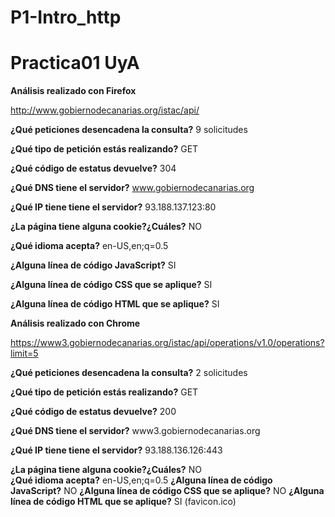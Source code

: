# P1-Intro_http
Practica01 UyA
==============

**Análisis realizado con Firefox**

http://www.gobiernodecanarias.org/istac/api/

**¿Qué peticiones desencadena la consulta?** 9 solicitudes

**¿Qué tipo de petición estás realizando?** GET

**¿Qué código de estatus devuelve?** 304

**¿Qué DNS tiene el servidor?** www.gobiernodecanarias.org

**¿Qué IP tiene tiene el servidor?** 93.188.137.123:80

**¿La página tiene alguna cookie?¿Cuáles?** NO

**¿Qué idioma acepta?** en-US,en;q=0.5

**¿Alguna línea de código JavaScript?** SI

**¿Alguna línea de código CSS que se aplique?** SI

**¿Alguna línea de código HTML que se aplique?** SI


**Análisis realizado con Chrome**

https://www3.gobiernodecanarias.org/istac/api/operations/v1.0/operations?limit=5

**¿Qué peticiones desencadena la consulta?** 2 solicitudes

**¿Qué tipo de petición estás realizando?** GET

**¿Qué código de estatus devuelve?** 200

**¿Qué DNS tiene el servidor?** www3.gobiernodecanarias.org

**¿Qué IP tiene tiene el servidor?** 93.188.136.126:443

**¿La página tiene alguna cookie?¿Cuáles?** NO  
**¿Qué idioma acepta?** en-US,en;q=0.5
**¿Alguna línea de código JavaScript?** NO
**¿Alguna línea de código CSS que se aplique?** NO
**¿Alguna línea de código HTML que se aplique?** SI (favicon.ico)

